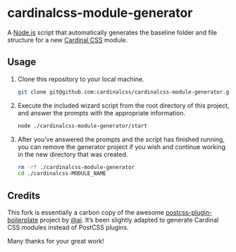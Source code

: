 # cardinalcss-module-generator

A [Node.js](https://nodejs.org/en/) script that automatically generates the baseline folder and file structure for a new [Cardinal CSS](http://cardinalcss.com) module.

## Usage

1. Clone this repository to your local machine.

    ```sh
    git clone git@github.com:cardinalcss/cardinalcss-module-generator.git
    ```

2. Execute the included wizard script from the root directory of this project, and answer the prompts with the appropriate information.

    ```sh
    node ./cardinalcss-module-generator/start
    ```

3. After you’ve answered the prompts and the script has finished running, you can remove the generator project if you wish and continue working in the new directory that was created.

    ```sh
    rm -rf ./cardinalcss-module-generator
    cd ./cardinalcss-MODULE_NAME
    ```

## Credits

This fork is essentially a carbon copy of the awesome [postcss-plugin-boilerplate](https://github.com/postcss/postcss-plugin-boilerplate) project by [@ai](https://github.com/ai). It’s been slightly adapted to generate Cardinal CSS modules instead of PostCSS plugins.

Many thanks for your great work!
